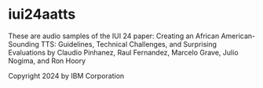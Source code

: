 # iui24aatts
These are audio samples of the IUI 24 paper:
Creating an African American-Sounding TTS: Guidelines, Technical Challenges, and Surprising Evaluations
by Claudio Pinhanez, Raul Fernandez, Marcelo Grave, Julio Nogima, and Ron Hoory

Copyright 2024 by IBM Corporation
